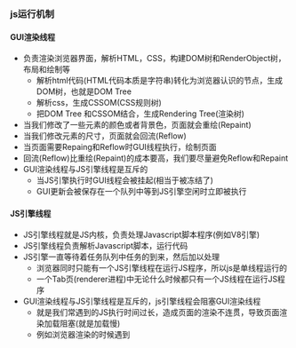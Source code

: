 ### js运行机制

#### GUI渲染线程
* 负责渲染浏览器界面，解析HTML，CSS，构建DOM树和RenderObject树，布局和绘制等
    * 解析html代码(HTML代码本质是字符串)转化为浏览器认识的节点，生成DOM树，也就是DOM Tree
    * 解析css，生成CSSOM(CSS规则树)
    * 把DOM Tree 和CSSOM结合，生成Rendering Tree(渲染树)
* 当我们修改了一些元素的颜色或者背景色，页面就会重绘(Repaint)
* 当我们修改元素的尺寸，页面就会回流(Reflow)
* 当页面需要Repaing和Reflow时GUI线程执行，绘制页面
* 回流(Reflow)比重绘(Repaint)的成本要高，我们要尽量避免Reflow和Repaint
* GUI渲染线程与JS引擎线程是互斥的
    * 当JS引擎执行时GUI线程会被挂起(相当于被冻结了)
    * GUI更新会被保存在一个队列中等到JS引擎空闲时立即被执行

#### JS引擎线程
* JS引擎线程就是JS内核，负责处理Javascript脚本程序(例如V8引擎)
* JS引擎线程负责解析Javascript脚本，运行代码
* JS引擎一直等待着任务队列中任务的到来，然后加以处理
    * 浏览器同时只能有一个JS引擎线程在运行JS程序，所以js是单线程运行的
    * 一个Tab页(renderer进程)中无论什么时候都只有一个JS线程在运行JS程序
* GUI渲染线程与JS引擎线程是互斥的，js引擎线程会阻塞GUI渲染线程
    * 就是我们常遇到的JS执行时间过长，造成页面的渲染不连贯，导致页面渲染加载阻塞(就是加载慢)
    * 例如浏览器渲染的时候遇到<script>标签，就会停止GUI的渲染，然后js引擎线程开始工作，执行里面的js代码，等js执行完毕，js引擎线程停止工作，GUI继续渲染下面的内容。所以如果js执行时间太长就会造成页面卡顿的情况

#### 宏任务
* 主代码块
* setTimeout
* setInterval
* setImmediate ()-Node
* requestAnimationFrame ()-浏览器
* I/O
* UI 交互事件（优先级较高） ()-浏览器

#### 微任务
* process.nextTick ()-Node
* Promise.then() //async/await类似
* catch
* finally
* Object.observe
* MutationObserver

#### Event Loop 流程
简略版：
![](/assets/js-brief.png)

详细版：
![](/assets/js.jpg)

注意：
1. 宏任务 -> 微任务 -> GUI渲染 -> [宏任务 -> ...]
2. 每一个每一个task会从头到尾将这个任务执行完毕，不会执行其它，即：宏任务整体存入任务队列，不用马上拆分


###例子：
```js
function test() {
  console.log(1)
  setTimeout(function () { 	// timer1
    console.log(2)
  }, 1000)
}

test();

setTimeout(function () { 		// timer2
  console.log(3)
})

new Promise(function (resolve) {
  console.log(4)
  setTimeout(function () { 	// timer3
    console.log(5)
  }, 100)
  resolve()
}).then(function () {
  setTimeout(function () { 	// timer4
    console.log(6)
  }, 0)
  console.log(7)
})

console.log(8)

//1，4，8，7，3，6，5，2
```
```js
console.log('1');

setTimeout(function () {                   //timer1
    console.log('2');
    process.nextTick(function () {
        console.log('3');
    })
    new Promise(function (resolve) {
        console.log('4');
        resolve();
    }).then(function () {
        console.log('5')
    })
})
process.nextTick(function () {
    console.log('6');
})
new Promise(function (resolve) {
    console.log('7');
    resolve();
}).then(function () {
    console.log('8')
})

setTimeout(function () {                //timer2
    console.log('9');
    process.nextTick(function () {
        console.log('10');
    })
    new Promise(function (resolve) {
        console.log('11');
        resolve();
    }).then(function () {
        console.log('12')
    })
})

// 1 7 6 8 2 4  3 5 9 11 10 12
```

```js
setTimeout(function(){
    console.log('定时器开始啦')
});

new Promise(function(resolve){
    console.log('马上执行for循环啦');
    for(var i = 0; i < 10000; i++){
        i == 99 && resolve(); //相当于if(i==99)  resolve()
    }
}).then(function(){
    console.log('执行then函数啦')
});

console.log('代码执行结束');
```
1. 整段代码作为宏任务执行，遇到setTimeout宏任务分配到宏任务Event Queue中
2. 遇到promise内部为同步方法直接执行-“马上执行for循环啦”
3. 注册then回调到Eventqueen
4. 主代码宏任务执行完毕-“代码执行结束”
5. 主代码宏任务结束被monitoring process进程监听到，主任务执行Event Queue的微任务
6. 微任务执行完毕-“执行then函数啦”
7. 执行宏任务console.log('定时器开始啦')

```js
async function async1() {
  console.log(1);
  const result = await async2();
  console.log(3);
}

async function async2() {
  console.log(2);
}
//console.log(async2())

Promise.resolve().then(() => {
  console.log(4);
});

setTimeout(() => {
  console.log(5);
});

async1();
console.log(6);

// 1 2 6 4 3 5
// console.log(3)其实是在async2函数返回的Promise的then语句中执行的
```



